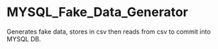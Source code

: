 # MYSQL_Fake_Data_Generator
 Generates fake data, stores in csv then reads from csv to commit into MYSQL DB.
